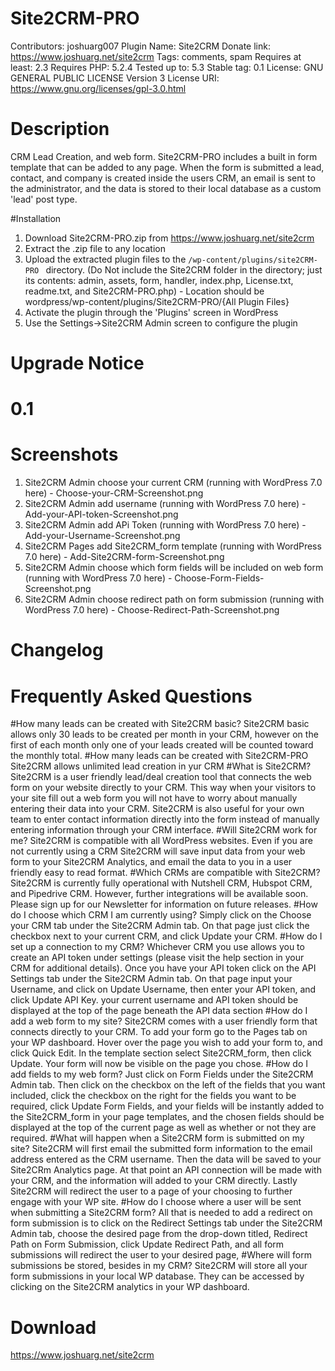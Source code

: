 # Site2CRM-PRO
Contributors: joshuarg007
Plugin Name: Site2CRM
Donate link: https://www.joshuarg.net/site2crm
Tags: comments, spam
Requires at least: 2.3
Requires PHP: 5.2.4
Tested up to: 5.3
Stable tag: 0.1
License: GNU GENERAL PUBLIC LICENSE Version 3
License URI: https://www.gnu.org/licenses/gpl-3.0.html

# Description
CRM Lead Creation, and web form. Site2CRM-PRO includes a built in form template that can be added to any page. When the form is submitted a lead, contact, and company is created inside the users CRM, an email is sent to the administrator, and the data is stored to their local database as a custom 'lead' post type.

#Installation
1. Download Site2CRM-PRO.zip from https://www.joshuarg.net/site2crm
2. Extract the .zip file to any location
3. Upload the extracted plugin files to the `/wp-content/plugins/site2CRM-PRO ` directory. (Do Not include the Site2CRM folder in the directory; just its contents: admin, assets, form, handler, index.php, License.txt, readme.txt, and Site2CRM-PRO.php) - Location should be wordpress/wp-content/plugins/Site2CRM-PRO/{All Plugin Files}
4. Activate the plugin through the 'Plugins' screen in WordPress
5. Use the Settings->Site2CRM Admin screen to configure the plugin

# Upgrade Notice
# 0.1 #

# Screenshots 
1. Site2CRM Admin choose your current CRM (running with WordPress 7.0 here) - Choose-your-CRM-Screenshot.png
2. Site2CRM Admin add username (running with WordPress 7.0 here) - Add-your-API-token-Screenshot.png
3. Site2CRM Admin add APi Token (running with WordPress 7.0 here) - Add-your-Username-Screenshot.png
4. Site2CRM Pages add Site2CRM_form template (running with WordPress 7.0 here) - Add-Site2CRM-form-Screenshot.png
5. Site2CRM Admin choose which form fields will be included on web form (running with WordPress 7.0 here) - Choose-Form-Fields-Screenshot.png
6. Site2CRM Admin choose redirect path on form submission (running with WordPress 7.0 here) - Choose-Redirect-Path-Screenshot.png

# Changelog

# Frequently Asked Questions 
#How many leads can be created with Site2CRM basic?
    Site2CRM basic allows only 30 leads to be created per month in your CRM, however on the first of each month only one of your leads created will be counted toward the monthly total.
#How many leads can be created with Site2CRM-PRO
    Site2CRM allows unlimited lead creation in yur CRM
#What is Site2CRM?
    Site2CRM is a user friendly lead/deal creation tool that connects the web form on your website directly to your CRM. This way when your visitors to your site fill out a web form you will not have to worry about manually entering their data into your CRM. Site2CRM is also useful for your own team to enter contact information directly into the form instead of manually entering information through your CRM interface.
#Will Site2CRM work for me?
    Site2CRM is compatible with all WordPress websites. Even if you are not currently using a CRM Site2CRM will save input data from your web form to your Site2CRM Analytics, and email the data to you in a user friendly easy to read format.
#Which CRMs are compatible with Site2CRM?
    Site2CRM is currently fully operational with Nutshell CRM, Hubspot CRM, and Pipedrive CRM. However, further integrations will be available soon. Please sign up for our Newsletter for information on future releases.
#How do I choose which CRM I am currently using?
    Simply click on the Choose your CRM tab under the Site2CRM Admin tab. On that page just click the checkbox next to your current CRM, and click Update your CRM.
#How do I set up a connection to my CRM?
    Whichever CRM you use allows you to create an API token under settings (please visit the help section in your CRM for additional details). Once you have your API token click on the API Settings tab under the Site2CRM Admin tab. On that page input your Username, and click on Update Username, then enter your API token, and click Update API Key. your current username and API token should be displayed at the top of the page beneath the API data section
#How do I add a web form to my site?
    Site2CRM comes with a user friendly form that connects directly to your CRM. To add your form go to the Pages tab on your WP dashboard. Hover over the page you wish to add your form to, and click Quick Edit. In the template section select Site2CRM_form, then click Update. Your form will now be visible on the page you chose.
#How do I add fields to my web form?
    Just click on Form Fields under the Site2CRM Admin tab. Then click on the checkbox on the left of the fields that you want included, click the checkbox on the right for the fields you want to be required, click Update Form Fields, and your fields will be instantly added to the Site2CRM_form in your page templates, and the chosen fields should be displayed at the top of the current page as well as whether or not they are required.
#What will happen when a Site2CRM form is submitted on my site?
    Site2CRM will first email the submitted form information to the email address entered as the CRM username. Then the data will be saved to your Site2CRm Analytics page. At that point an API connection will be made with your CRM, and the information will added to your CRM directly. Lastly Site2CRM will redirect the user to a page of your choosing to further engage with your WP site.
#How do I choose where a user will be sent when submitting a Site2CRM form?
    All that is needed to add a redirect on form submission is to click on the Redirect Settings tab under the Site2CRM Admin tab, choose the desired page from the drop-down titled, Redirect Path on Form Submission, click Update Redirect Path, and all form submissions will redirect the user to your desired page,
#Where will form submissions be stored, besides in my CRM?
    Site2CRM will store all your form submissions in your local WP database. They can be accessed by clicking on the Site2CRM analytics in your WP dashboard.

# Download
https://www.joshuarg.net/site2crm
